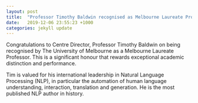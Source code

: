 ```yaml
---
layout: post
title:  "Professor Timothy Baldwin recognised as Melbourne Laureate Professor"
date:   2019-12-06 23:55:23 +1000
categories: jekyll update
---
```

Congratulations to Centre Director, Professor Timothy Baldwin on being recognised by The University of Melbourne as a Melbourne Laureate Professor. This is a significant honour that rewards exceptional academic distinction and performance. 

Tim is valued for his international leadership in Natural Language Processing (NLP), in particular the automation of human language understanding, interaction, translation and generation. He is the most published NLP author in history.

